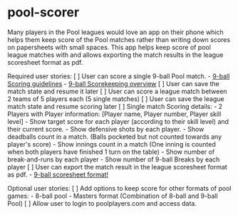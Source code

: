 # pool-scorer

Many players in the Pool leagues would love an app on their phone which helps them keep score of the Pool matches rather than writing down scores on papersheets with small spaces. This app helps keep score of pool league matches with and allows exporting the match results in the league scoresheet format as pdf.


Required user stories:
[ ]   User can score a single 9-ball Pool match.
        - [9-ball Scoring guidelines](https://www.youtube.com/watch?v=K-shuWUHS1g)
        - [9-ball Scorekeeping overview](http://www.poolplayers.com/pdf/9-BallScorekeeping.pdf)
[ ]   User can save the match state and resume it later
[ ]   User can score a league match between 2 teams of 5 players each (5 single matches)
[ ]   User can save the league match state and resume scoring later
[ ]   Single match Scoring details:
        - 2 Players with Player information: [Player name, Player number, Player skill level]
        - Show target score for each player (according to their skill level) and their current score.
        - Show defensive shots by each player.
        - Show deadballs count in a match. (Balls pocketed but not counted towards any player's score)
        - Show innings count in a match (One inning is counted when both players have finished 1 turn on the table)
        - Show number of break-and-runs by each player
        - Show number of 9-ball Breaks by each player
[ ]   User can export the match result in the league scoresheet format as pdf.
        - [9-ball scoresheet format!](9-ball-scoresheet.pdf)

Optional user stories:
[ ]   Add options to keep score for other formats of pool games: 
        - 8-ball pool
        - Masters format (Combination of 8-ball and 9-ball Pool)
[ ]   Allow user to login to poolplayers.com and access data.

